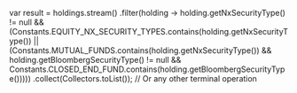 var result = holdings.stream()
    .filter(holding -> holding.getNxSecurityType() != null
        && (Constants.EQUITY_NX_SECURITY_TYPES.contains(holding.getNxSecurityType())
            || (Constants.MUTUAL_FUNDS.contains(holding.getNxSecurityType())
                && holding.getBloombergSecurityType() != null
                && Constants.CLOSED_END_FUND.contains(holding.getBloombergSecurityType()))))
    .collect(Collectors.toList()); // Or any other terminal operation
